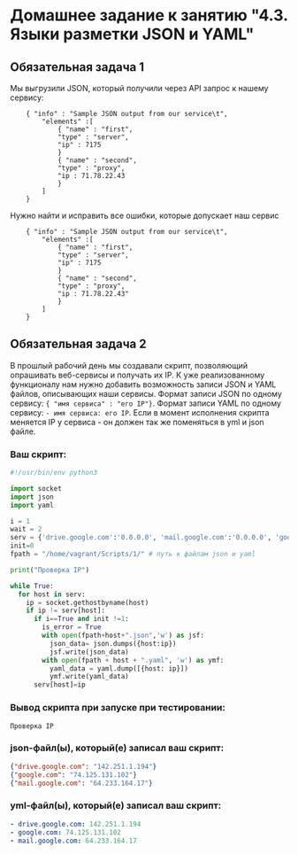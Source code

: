 # Домашнее задание к занятию "4.3. Языки разметки JSON и YAML"


## Обязательная задача 1
Мы выгрузили JSON, который получили через API запрос к нашему сервису:
```
    { "info" : "Sample JSON output from our service\t",
        "elements" :[
            { "name" : "first",
            "type" : "server",
            "ip" : 7175 
            }
            { "name" : "second",
            "type" : "proxy",
            "ip : 71.78.22.43
            }
        ]
    }
```
  Нужно найти и исправить все ошибки, которые допускает наш сервис
```
    { "info" : "Sample JSON output from our service\t",
        "elements" :[
            { "name" : "first",
            "type" : "server",
            "ip" : 7175 
            }
            { "name" : "second",
            "type" : "proxy",
            "ip : 71.78.22.43"
            }
        ]
    }
```
## Обязательная задача 2
В прошлый рабочий день мы создавали скрипт, позволяющий опрашивать веб-сервисы и получать их IP. К уже реализованному функционалу нам нужно добавить возможность записи JSON и YAML файлов, описывающих наши сервисы. Формат записи JSON по одному сервису: `{ "имя сервиса" : "его IP"}`. Формат записи YAML по одному сервису: `- имя сервиса: его IP`. Если в момент исполнения скрипта меняется IP у сервиса - он должен так же поменяться в yml и json файле.

### Ваш скрипт:
```python
#!/usr/bin/env python3

import socket
import json
import yaml

i = 1
wait = 2
serv = {'drive.google.com':'0.0.0.0', 'mail.google.com':'0.0.0.0', 'google.com':'0.0.0.0'}
init=0
fpath = "/home/vagrant/Scripts/1/" # путь к файлам json и yaml

print("Проверка IP")

while True:
  for host in serv:
    ip = socket.gethostbyname(host)
    if ip != serv[host]:
      if i==True and init !=1:
        is_error = True
        with open(fpath+host+".json",'w') as jsf:
          json_data= json.dumps({host:ip})
          jsf.write(json_data)
        with open(fpath + host + ".yaml", 'w') as ymf:
          yaml_data = yaml.dump([{host: ip}])
          ymf.write(yaml_data)
      serv[host]=ip
```

### Вывод скрипта при запуске при тестировании:
```
Проверка IP
```

### json-файл(ы), который(е) записал ваш скрипт:
```json
{"drive.google.com": "142.251.1.194"}
{"google.com": "74.125.131.102"}
{"mail.google.com": "64.233.164.17"}
```

### yml-файл(ы), который(е) записал ваш скрипт:
```yaml
- drive.google.com: 142.251.1.194
- google.com: 74.125.131.102
- mail.google.com: 64.233.164.17
```

